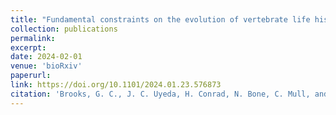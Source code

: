 ```yaml
---
title: "Fundamental constraints on the evolution of vertebrate life histories"
collection: publications
permalink: 
excerpt:
date: 2024-02-01
venue: 'bioRxiv'
paperurl:
link: https://doi.org/10.1101/2024.01.23.576873
citation: 'Brooks, G. C., J. C. Uyeda, H. Conrad, N. Bone, C. Mull, and H. K. Kindsvater. 2024. Fundamental constraints on the evolution of vertebrate life histories. <i>bioRxiv</i>'
---
```

